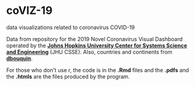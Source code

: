# coVIZ-19

data visualizations related to coronavirus COVID-19

Data from repository for the 2019 Novel Coronavirus Visual Dashboard operated by the [**Johns Hopkins University Center for Systems Science and Engineering**](https://github.com/CSSEGISandData/COVID-19) (JHU CSSE). Also, countries and continents from [**dbouquin**](https://github.com/dbouquin/IS_608/blob/master/NanosatDB_munging/Countries-Continents.csv).

For those who don't use r, the code is in the **.Rmd** files and the **.pdfs** and the **.htmls** are the files produced by the program.
